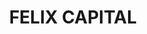 ---
layout: firm_page
title: "FELIX CAPITAL"
id: "felixcap.com"
permalink: "/felixcapitalfelixcap.com/"
website: "https://www.felixcap.com"
offices: "London (United Kingdom)"
investment_stages: "Seed, Series A, Series B"
portfolio_companies: "Pigment, Ukio, Omada, TravelPerk, Castore, Dott, Farfetch, Goop,  Olapic,  Shine-text"
portfolio_link: "https://www.felixcap.com/portfolio"
investment_markets: "digital lifestyle, brands, enabling technologies, Fintech"
founded_year: "2015"
description: "Felix Capital is a venture capital firm focused on the intersection of technology and creativity. They invest in digital lifestyle brands and related enabling technologies, supporting entrepreneurs with big ideas to build impactful brands."
linkedin: "https://www.linkedin.com/company/felix-capital"
twitter: "https://twitter.com/felixcapital"
instagram: ""
team_page: "https://www.felixcap.com/team"
investor_type: "Venture Capital"
crunchbase: "https://www.crunchbase.com/organization/felix-capital"
pitchbook: "https://pitchbook.com/profiles/investor/114918-94"

# SEO Optimization
meta_title: "FELIX CAPITAL - VC Firm - projectstartups.com"
meta_description: "FELIX CAPITAL, Felix Capital is a venture capital firm focused on the intersection of technology and creativity. They invest in digital lifestyle brands and related ..."
meta_keywords: "FELIX CAPITAL, digital lifestyle, brands, enabling technologies, Fintech, VC firm, venture capital, startup investor, projectstartups.com"
canonical_url: "https://vc.projectstartups.com/felixcapitalfelixcap.com/"
---